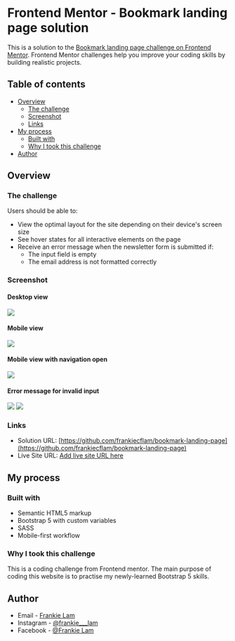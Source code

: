 # Frontend Mentor - Bookmark landing page solution

This is a solution to the [Bookmark landing page challenge on Frontend Mentor](https://www.frontendmentor.io/challenges/bookmark-landing-page-5d0b588a9edda32581d29158). Frontend Mentor challenges help you improve your coding skills by building realistic projects. 

## Table of contents

- [Overview](#overview)
  - [The challenge](#the-challenge)
  - [Screenshot](#screenshot)
  - [Links](#links)
- [My process](#my-process)
  - [Built with](#built-with)
  - [Why I took this challenge](#why-I-took-this-challenge)
- [Author](#author)


## Overview

### The challenge

Users should be able to:

- View the optimal layout for the site depending on their device's screen size
- See hover states for all interactive elements on the page
- Receive an error message when the newsletter form is submitted if:
  - The input field is empty
  - The email address is not formatted correctly

### Screenshot

#### Desktop view
![](./screenshots/desktop-view.png)

#### Mobile view
![](./screenshots/mobile-view.png)

#### Mobile view with navigation open
![](./screenshots/mobile-view-active.png)

#### Error message for invalid input
![](./screenshots/form-empty-error-message.png)
![](./screenshots/form-invalid-error-message.png)


### Links

- Solution URL: [https://github.com/frankiecflam/bookmark-landing-page](https://github.com/frankiecflam/bookmark-landing-page)
- Live Site URL: [Add live site URL here](https://your-live-site-url.com)

## My process

### Built with

- Semantic HTML5 markup
- Bootstrap 5 with custom variables
- SASS
- Mobile-first workflow

### Why I took this challenge
This is a coding challenge from Frontend mentor. The main purpose of coding this website is to practise my newly-learned Bootstrap 5 skills.

## Author
- Email - [Frankie Lam](frankiechunfai@gmail.com)
- Instagram - [@frankie___lam](https://www.instagram.com/frankie___lam)
- Facebook - [@Frankie Lam](https://www.facebook.com/frankiecflam)